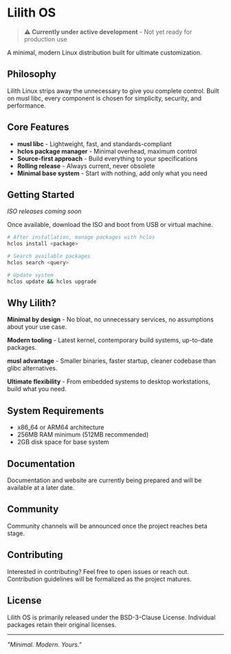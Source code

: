 # Lilith OS

> **⚠️ Currently under active development** - Not yet ready for production use

A minimal, modern Linux distribution built for ultimate customization.

## Philosophy

Lilith Linux strips away the unnecessary to give you complete control. Built on musl libc, every component is chosen for simplicity, security, and performance.

## Core Features

- **musl libc** - Lightweight, fast, and standards-compliant
- **hclos package manager** - Minimal overhead, maximum control
- **Source-first approach** - Build everything to your specifications
- **Rolling release** - Always current, never obsolete
- **Minimal base system** - Start with nothing, add only what you need

## Getting Started

*ISO releases coming soon*

Once available, download the ISO and boot from USB or virtual machine.

```bash
# After installation, manage packages with hclos
hclos install <package>

# Search available packages
hclos search <query>

# Update system
hclos update && hclos upgrade
```

## Why Lilith?

**Minimal by design** - No bloat, no unnecessary services, no assumptions about your use case.

**Modern tooling** - Latest kernel, contemporary build systems, up-to-date packages.

**musl advantage** - Smaller binaries, faster startup, cleaner codebase than glibc alternatives.

**Ultimate flexibility** - From embedded systems to desktop workstations, build what you need.

## System Requirements

- x86_64 or ARM64 architecture
- 256MB RAM minimum (512MB recommended)
- 2GB disk space for base system

## Documentation

Documentation and website are currently being prepared and will be available at a later date.

## Community

Community channels will be announced once the project reaches beta stage.

## Contributing

Interested in contributing? Feel free to open issues or reach out. Contribution guidelines will be formalized as the project matures.

## License

Lilith OS is primarily released under the BSD-3-Clause License. Individual packages retain their original licenses.

---

*"Minimal. Modern. Yours."*
